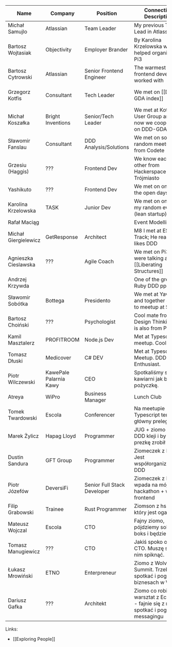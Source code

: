 
| Name                 | Company                | Position                    | Connection Description                                                   | Meeting Page                           |
|----------------------|------------------------|-----------------------------|--------------------------------------------------------------------------|----------------------------------------|
| Michał Samujlo       | Atlassian              | Team Leader                 | My previous Team Lead in Atlassian                                       |                                        |
| Bartosz Wojtasiak    | Objectivity            | Employer Brander            | By Karolina Krzelowska we helped organize 1st Pi3                        | [[Meetings with Bartosz Wojtasiak]]    |
| Bartosz Cytrowski    | Atlassian              | Senior Frontend Engineer    | The warmest frontend developer I worked with                             |                                        |
| Grzegorz Kotfis      | Consultant             | Tech Leader                 | We met on [[DDD-GDA index]]                                              | [[Meetings with Grzegorz Kotfis]]      |
| Michał Koszałka      | Bright Inventions      | Senior/Tech Leader          | We met at Kotlin User Group and now we cooperate on DDD-GDA              |                                        |
| Sławomir Fanslau     | Consultant             | DDD Analysis/Solutions      | We met on some random meetup from Codete                                 |                                        |
| Grzesiu (Haggis)     | ???                    | Frontend Dev                | We know each other from Hackerspace Trójmiasto                           |                                        |
| Yashikuto            | ???                    | Frontend Dev                | We met on one of the open days                                           |                                        |
| Karolina Krzelowska  | TASK                   | Junior Dev                  | We met on one of my random events (lean startup)                         |                                        |
| Rafał Maciąg         |                        |                             | Event Modelling                                                          |                                        |
| Michał Giergielewicz | GetResponse            | Architect                   | M8 I met at ES: Fast Track; He really likes DDD                          | [[Meetings with Michal Giergielewicz]] |
| Agnieszka Cieslawska | ???                    | Agile Coach                 | We met on Pi3; were talking about [[Liberating Structures]]              | [[Meetings with Agnieszka Cieslawska]] |
| Andrzej Krzywda      |                        |                             | One of the greatest Ruby DDD ppl                                         |                                        |
| Sławomir Sobótka     | Bottega                | Presidento                  | We met at YavaConf and together drove to meetup at Sii                   |                                        |
| Bartosz Choiński     | ???                    | Psychologist                | Cool mate from Design Thinking. He is also from Polonia                  |                                        |
| Kamil Masztalerz     | PROFITROOM             | Node.js Dev                 | Met at Typescript meetup. Cool m8.                                       |                                        |
| Tomasz Dłuski        | Medicover              | C# DEV                      | Met at Typescript Meetup. DDD Enthusiast.                                |                                        |
| Piotr Wilczewski     | KawePale Palarnia Kawy | CEO                         | Spotkaliśmy się w kawiarni jak brał pożyczkę.                            |                                        |
| Atreya               | WiPro                  | Business Manager            | Lunch Club                                                               | [[Meetings with Antrya]]               |
| Tomek Twardowski     | Escola                 | Conferencer                 | Na meetupie Typescript ten główny prelegent                              |                                        |
| Marek Żylicz         | Hapag Lloyd            | Programmer                  | JUG + ziomo coś z DDD kleji i by prezkę zrobił                           |                                        |
| Dustin Sandura       | GFT Group              | Programmer                  | Ziomeczek z DDD + Jest współorganizatorem DDD                            |                                        |
| Piotr Józefów        | DeversiFi              | Senior Full Stack Developer | Ziomeczek z DDD + wpada na mój hackathon + ważny frontend                |                                        |
| Filip Grabowski      | Trainee                | Rust Programmer             | Ziomson z hs3, który jest ogarnięty                                      |                                        |
| Mateusz Wojczal      | Escola                 | CTO                         | Fajny ziomo, pójdziemy sobie na boks i będzie git                        |                                        |
| Tomasz Manugiewicz   | ???                    | CTO                         | Jakiś spoko otwarty CTO. Muszę się z nim spiknąć.                        |                                        |
| Łukasz Mrowiński     | ETNO                   | Enterpreneur                | Ziomo z Wolves Summit. Trzeba się spotkać i pogadać o biznesach w Wawie. |                                        |
| Dariusz Gafka | ??? | Architekt | Ziomo co robił warsztat z Ecotone - fajnie się z nim spotkać i pogadać o messagingu | |

Links:
- [[Exploring People]]
